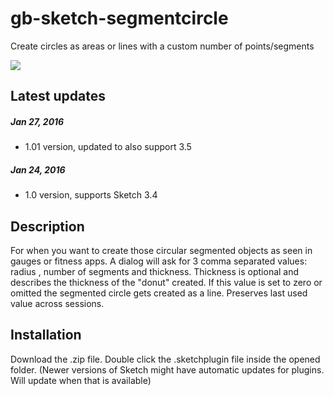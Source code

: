 # gb-sketch-segmentcircle
Create circles as areas or lines with a custom number of points/segments

![](https://raw.githubusercontent.com/design4use/gb-sketch-segmentcircle/master/img/screencapture.png)

## Latest updates

##### Jan 27, 2016
* 1.01 version, updated to also support 3.5

##### Jan 24, 2016
* 1.0 version, supports Sketch 3.4

## Description
For when you want to create those circular segmented objects as seen in gauges or fitness apps.
A dialog will ask for 3 comma separated values: radius , number of segments and thickness. Thickness is optional and describes the thickness of the "donut" created. If this value is set to zero or omitted the segmented circle gets created as a line. Preserves last used value across sessions.

## Installation
Download the .zip file. Double click the .sketchplugin file inside the opened folder.
(Newer versions of Sketch might have automatic updates for plugins. Will update when that is available)
